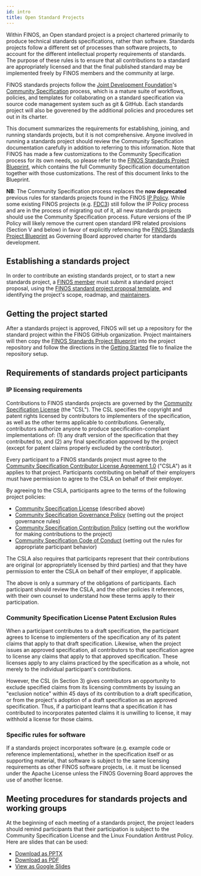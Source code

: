 ```yaml
---
id: intro
title: Open Standard Projects
---
```


Within FINOS, an Open standard project is a project chartered primarily to produce technical standards specifications, rather than software. Standards projects follow a different set of processes than software projects, to account for the different intellectual property requirements of standards. The purpose of these rules is to ensure that all contributions to a standard are appropriately licensed and that the final published standard may be implemented freely by FINOS members and the community at large.

FINOS standards projects follow the [Joint Development Foundation](https://www.jointdevelopment.org/)'s [Community Specification](https://github.com/CommunitySpecification/1.0) process, which is a mature suite of workflows, policies, and templates for collaborating on a standard specification via source code management system such as git & GitHub. Each standards project will also be goverened by the additional policies and procedures set out in its charter.

This document summarizes the requirements for establishing, joining, and running standards projects, but it is not comprehensive. Anyone involved in running a standards project should review the Community Specification documentation carefully in addition to referring to this information. Note that FINOS has made a few customizations to the Community Specification process for its own needs, so please refer to the [FINOS Standards Project Blueprint](https://github.com/finos/standards-project-blueprint/), which contains the full Community Specification documentation together with those customizations. The rest of this document links to the Blueprint.

**NB**: The Community Specification process replaces the **now deprecated** previous rules for standards projects found in the FINOS [IP Policy](/governance-docs/IP-Policy.pdf). While some existing FINOS projects (e.g. [FDC3](http://github.com/finos/fdc3)) still follow the IP Policy process and are in the process of migrating out of it, all new standards projects should use the Community Specification process. Future versions of the IP Policy will likely remove the current open standard IPR related provisions (Section V and below) in favor of explicitly referencing the [FINOS Standards Project Blueprint](https://github.com/finos/standards-project-blueprint/) as Governing Board approved charter for standards development.

## Establishing a standards project

In order to contribute an existing standards project, or to start a new standards project, a [FINOS member](https://finos.org/members) must submit a standard project proposal, using the [FINOS standard project proposal template](https://github.com/finos/community/blob/master/.github/ISSUE_TEMPLATE/Standards-Project-Contribution.md), and identifying the project's scope, roadmap, and [maintainers](https://odp.finos.org/docs/finos-maintainers-cheatsheet/).

## Getting the project started

After a standards project is approved, FINOS will set up a repository for the standard project within the FINOS GitHub organization. Project maintainers will then copy the [FINOS Standards Project Blueprint](https://github.com/finos/standards-project-blueprint) into the project repository and follow the directions in the [Getting Started](https://github.com/finos/standards-project-blueprint/blob/master/..Getting%20Started.md) file to finalize the repository setup.

## Requirements of standards project participants

### IP licensing requirements

Contributions to FINOS standards projects are governed by the [Community Specification License](https://github.com/finos/standards-project-blueprint/blob/master/1._Community_Specification_License-v1.md) (the "CSL"). The CSL specifies the copyright and patent rights licensed by contributors to implementers of the specification, as well as the other terms applicable to contributions. Generally, contributors authorize anyone to produce specification-compliant implementations of: (1) any draft version of the specification that they contributed to, and (2) any final specification approved by the project (except for patent claims properly excluded by the contributor).

Every participant to a FINOS standards project must agree to the [Community Specification Contributor License Agreement 1.0](https://github.com/finos/standards-project-blueprint/blob/master/.0_CS_Contributor_License_Agreement.md) ("CSLA") as it applies to that project. Participants contributing on behalf of their employers must have permission to agree to the CSLA on behalf of their employer.

By agreeing to the CSLA, participants agree to the terms of the following project policies:
* [Community Specification License](https://github.com/finos/standards-project-blueprint/blob/master/.0_CS_Contributor_License_Agreement.md) (described above)
* [Community Specification Governance Policy](https://github.com/finos/standards-project-blueprint/blob/master/1._Community_Specification_License-v1.md) (setting out the project governance rules)
* [Community Specification Contribution Policy](https://github.com/finos/standards-project-blueprint/blob/master/6._Contributing.md) (setting out the workflow for making contributions to the project)
* [Community Specification Code of Conduct](https://github.com/finos/standards-project-blueprint/blob/master/8._Code_of_Conduct.md) (setting out the rules for appropriate participant behavior)

The CSLA also requires that participants represent that their contributions are original (or appropriately licensed by third parties) and that they have permission to enter the CSLA on behalf of their employer, if applicable.

The above is only a summary of the obligations of participants. Each participant should review the CSLA, and the other policies it references, with their own counsel to understand how these terms apply to their participation.

### Community Specification License Patent Exclusion Rules

When a participant contributes to a draft specification, the participant agrees to license to implementers of the specification any of its patent claims that apply to that draft specification. Likewise, when the project issues an approved specification, all contributors to that specification agree to license any claims that apply to that approved specification. These licenses apply to any claims practiced by the specification as a whole, not merely to the individual participant's contributions.

However, the CSL (in Section 3) gives contributors an opportunity to exclude specified claims from its licensing commitments by issuing an "exclusion notice" within 45 days of its contribution to a draft specification, or from the project's adoption of a draft specification as an approved specification. Thus, if a participant learns that a specification it has contributed to incorporates patented claims it is unwilling to license, it may withhold a license for those claims.

### Specific rules for software

If a standards project incorporates software (e.g. example code or reference implementations), whether in the specification itself or as supporting material, that software is subject to the same licensing requirements as other FINOS software projects, i.e. it must be licensed under the Apache License unless the FINOS Governing Board approves the use of another license.

## Meeting procedures for standards projects and working groups

At the beginning of each meeting of a standards project, the project leaders should remind participants that their participation is subject to the Community Specification License and the Linux Foundation Antitrust Policy. Here are slides that can be used:

* [Download as PPTX](/Compliance-Slides/Comm-Spec-Compliance-Slides.pptx)
* [Download as PDF](/Compliance-Slides/Comm-Spec-Compliance-Slides.pdf)
* [View as Google Slides](https://docs.google.com/presentation/d/1qVhtj3OoPxfPSIPAbR8mQl3z3P9Ai2IH2CIzv1ReBoM/edit#slide=id.g41c8fed37d_0_0)
